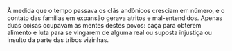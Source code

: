 ﻿À medida que o tempo passava os clãs andônicos cresciam em número, e o contato das famílias em expansão gerava atritos e mal-entendidos. Apenas duas coisas ocupavam as mentes destes povos: caça para obterem alimento e luta para se vingarem de alguma real ou suposta injustiça ou insulto da parte das tribos vizinhas.